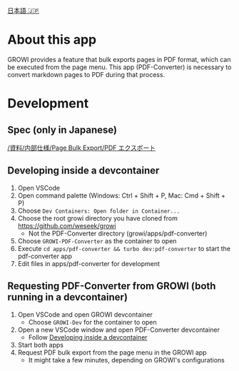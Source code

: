 [日本語 🇯🇵](./README_JP.md)

# About this app
GROWI provides a feature that bulk exports pages in PDF format, which can be executed from the page menu.
This app (PDF-Converter) is necessary to convert markdown pages to PDF during that process.

# Development
## Spec (only in Japanese)
[/資料/内部仕様/Page Bulk Export/PDF エクスポート](https://dev.growi.org/66ee8495830566b31e02c953)

## Developing inside a devcontainer
1. Open VSCode
1. Open command palette (Windows: Ctrl + Shift + P, Mac: Cmd + Shift + P)
1. Choose `Dev Containers: Open folder in Container...`
1. Choose the root growi directory you have cloned from https://github.com/weseek/growi
    - Not the PDF-Converter directory (growi/apps/pdf-converter)
1. Choose `GROWI-PDF-Converter` as the container to open
1. Execute `cd apps/pdf-converter && turbo dev:pdf-converter` to start the pdf-converter app
1. Edit files in apps/pdf-converter for development

## Requesting PDF-Converter from GROWI (both running in a devcontainer)
1. Open VSCode and open GROWI devcontainer
    - Choose `GROWI-Dev` for the container to open
1. Open a new VSCode window and open PDF-Converter devcontainer
    - Follow [Developing inside a devcontainer](#developing-inside-a-devcontainer)
1. Start both apps
1. Request PDF bulk export from the page menu in the GROWI app
    - It might take a few minutes, depending on GROWI's configurations
